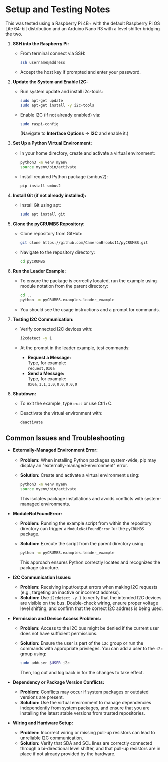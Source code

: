 # Setup and Testing Notes

This was tested using a Raspberry Pi 4B+ with the default Raspberry Pi OS Lite 64-bit distribution and an Arduino Nano R3 with a level shifter bridging the two.

1. **SSH into the Raspberry Pi:**

   - From terminal connect via SSH:

     ```bash
     ssh username@address
     ```

   - Accept the host key if prompted and enter your password.

2. **Update the System and Enable I2C:**

   - Run system update and install i2c-tools:

     ```bash
     sudo apt-get update
     sudo apt-get install -y i2c-tools
     ```

   - Enable I2C (if not already enabled) via:

     ```bash
     sudo raspi-config
     ```

     (Navigate to **Interface Options** → **I2C** and enable it.)

3. **Set Up a Python Virtual Environment:**

   - In your home directory, create and activate a virtual environment:

     ```bash
     python3 -m venv myenv
     source myenv/bin/activate
     ```

   - Install required Python package (smbus2):

     ```bash
     pip install smbus2
     ```

4. **Install Git (if not already installed):**

   - Install Git using apt:

     ```bash
     sudo apt install git
     ```

5. **Clone the pyCRUMBS Repository:**

   - Clone repository from GitHub:

     ```bash
     git clone https://github.com/CameronBrooks11/pyCRUMBS.git
     ```

   - Navigate to the repository directory:

     ```bash
     cd pyCRUMBS
     ```

6. **Run the Leader Example:**

   - To ensure the package is correctly located, run the example using module notation from the parent directory:

     ```bash
     cd ..
     python -m pyCRUMBS.examples.leader_example
     ```

   - You should see the usage instructions and a prompt for commands.

7. **Testing I2C Communication:**

   - Verify connected I2C devices with:

     ```bash
     i2cdetect -y 1
     ```

   - At the prompt in the leader example, test commands:
     - **Request a Message:**  
       Type, for example:  
       `request,0x0a`
     - **Send a Message:**  
       Type, for example:  
       `0x0a,1,1,1,0,0,0,0,0,0`

8. **Shutdown:**

   - To exit the example, type `exit` or use Ctrl+C.
   - Deactivate the virtual environment with:

     ```bash
     deactivate
     ```

## Common Issues and Troubleshooting

- **Externally-Managed Environment Error:**

  - **Problem:** When installing Python packages system-wide, pip may display an "externally-managed-environment" error.
  - **Solution:** Create and activate a virtual environment using:

    ```bash
    python3 -m venv myenv
    source myenv/bin/activate
    ```

    This isolates package installations and avoids conflicts with system-managed environments.

- **ModuleNotFoundError:**

  - **Problem:** Running the example script from within the repository directory can trigger a `ModuleNotFoundError` for the `pyCRUMBS` package.
  - **Solution:** Execute the script from the parent directory using:

    ```bash
    python -m pyCRUMBS.examples.leader_example
    ```

    This approach ensures Python correctly locates and recognizes the package structure.

- **I2C Communication Issues:**
  - **Problem:** Receiving input/output errors when making I2C requests (e.g., targeting an inactive or incorrect address).
  - **Solution:** Use `i2cdetect -y 1` to verify that the intended I2C devices are visible on the bus. Double-check wiring, ensure proper voltage level shifting, and confirm that the correct I2C address is being used.
- **Permission and Device Access Problems:**

  - **Problem:** Access to the I2C bus might be denied if the current user does not have sufficient permissions.
  - **Solution:** Ensure the user is part of the `i2c` group or run the commands with appropriate privileges. You can add a user to the `i2c` group using:

    ```bash
    sudo adduser $USER i2c
    ```

    Then, log out and log back in for the changes to take effect.

- **Dependency or Package Version Conflicts:**

  - **Problem:** Conflicts may occur if system packages or outdated versions are present.
  - **Solution:** Use the virtual environment to manage dependencies independently from system packages, and ensure that you are installing the latest stable versions from trusted repositories.

- **Wiring and Hardware Setup:**
  - **Problem:** Incorrect wiring or missing pull-up resistors can lead to unreliable I2C communication.
  - **Solution:** Verify that SDA and SCL lines are correctly connected through a bi-directional level shifter, and that pull-up resistors are in place if not already provided by the hardware.
